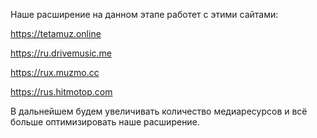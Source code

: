 Наше расширение на данном этапе работет с этими сайтами:

  https://tetamuz.online
  
  https://ru.drivemusic.me
  
  https://rux.muzmo.cc
  
  https://rus.hitmotop.com

В дальнейшем будем увеличивать количество медиаресурсов и всё больше оптимизировать наше расширение.

